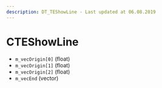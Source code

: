 ```yaml
---
description: DT_TEShowLine - Last updated at 06.08.2019
---
```


# CTEShowLine


* `m_vecOrigin[0]` (float)
* `m_vecOrigin[1]` (float)
* `m_vecOrigin[2]` (float)
* `m_vecEnd` (vector)